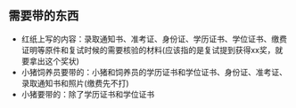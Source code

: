 ## 需要带的东西
- 红纸上写的内容：录取通知书、准考证、身份证、学历证书、学位证书、缴费证明等原件和复试时候的需要核验的材料(应该指的是复试提到获得xx奖，就要拿出这个奖状)
- 小猪饲养员要带的：小猪和饲养员的学历证书和学位证书、身份证、准考证、录取通知书和照片(缴费先不打)
- 小猪要带的：除了学历证书和学位证书